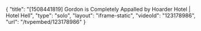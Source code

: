 {
    "title": "[1508441819] Gordon is Completely Appalled by Hoarder Hotel | Hotel Hell",
    "type": "solo",
    "layout": "iframe-static",
    "videoId": "123178986",
    "url": "\/tvpembed\/123178986"
}